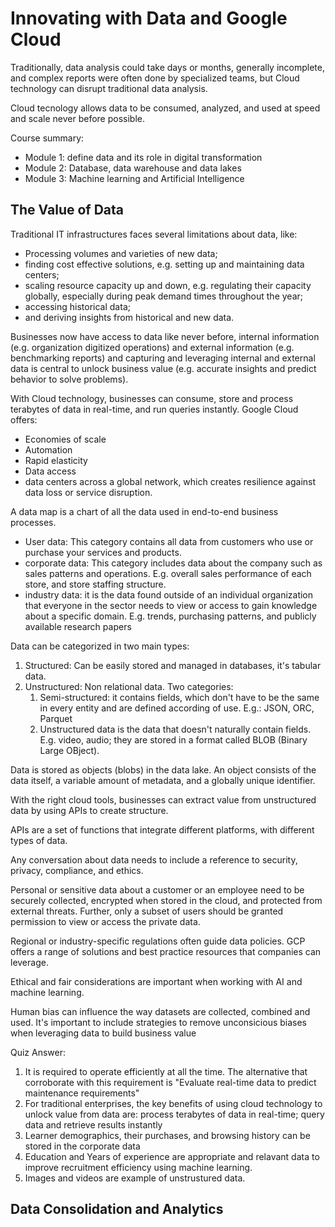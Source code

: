 # Innovating with Data and Google Cloud
Traditionally, data analysis could take days or months, generally incomplete, and complex reports were often done by specialized teams, but Cloud technology can disrupt traditional data analysis.

Cloud tecnology allows data to be consumed, analyzed, and used at speed and scale never before possible.

Course summary:
- Module 1: define data and its role in digital transformation
- Module 2: Database, data warehouse and data lakes
- Module 3: Machine learning and Artificial Intelligence

## The Value of Data

Traditional IT infrastructures faces several limitations about data, like:
- Processing volumes and varieties of new data;
- finding cost effective solutions, e.g. setting up and maintaining data centers;
- scaling resource capacity up and down, e.g. regulating their capacity globally, especially during peak demand times throughout the year;
- accessing historical data;
- and deriving insights from historical and new data.

Businesses now have access to data like never before, internal information (e.g. organization digitized operations) and external information (e.g. benchmarking reports) and capturing and leveraging internal and external data is central to unlock business value (e.g. accurate insights and predict behavior to solve problems).

With Cloud technology, businesses can consume, store and process terabytes of data in real-time, and run queries instantly. Google Cloud offers:
- Economies of scale
- Automation
- Rapid elasticity
- Data access
- data centers across a global network, which creates resilience against data loss or service disruption.

A data map is a chart of all the data used in end-to-end business processes.
- User data: This category contains all data from customers who use or purchase your services and products.
- corporate data: This category includes data about the company such as sales patterns and operations. E.g. overall sales performance of each store, and store staffing structure.
- industry data: it is the data found outside of an individual organization that everyone in the sector needs to view or access to gain knowledge about a specific domain. E.g. trends, purchasing patterns, and publicly available research papers

Data can be categorized in two main types:
1. Structured: Can be easily stored and managed in databases, it's tabular data.
1. Unstructured: Non relational data. Two categories:
    1. Semi-structured: it contains fields, which don't have to be the same in every entity and are defined according of use. E.g.: JSON, ORC, Parquet
    1. Unstructured data is the data that doesn't naturally contain fields. E.g. video, audio; they are stored in a format called BLOB (Binary Large OBject).

Data is stored as objects (blobs) in the data lake. An object consists of the data itself, a variable amount of metadata, and a globally unique identifier.

With the right cloud tools, businesses can extract value from unstructured data by using APIs to create structure.

APIs are a set of functions that integrate different platforms, with different types of data.

Any conversation about data needs to include a reference to security, privacy, compliance, and ethics.

Personal or sensitive data about a customer or an employee need to be securely collected, encrypted when stored in the cloud, and protected from external threats. Further, only a subset of users should be granted permission to view or access the private data.

Regional or industry-specific regulations often guide data policies. GCP offers a range of solutions and best practice resources that companies can leverage.

Ethical and fair considerations are important when working with AI and machine learning.

Human bias can influence the way datasets are collected, combined and used. It's important to include strategies to remove unconsicious biases when leveraging data to build business value

Quiz Answer:
1. It is required to operate efficiently at all the time. The alternative that corroborate with this requirement is "Evaluate real-time data to predict maintenance requirements"
1.  For traditional enterprises, the key benefits of using cloud technology to unlock value from data are: process terabytes of data in real-time; query data and retrieve results instantly
1. Learner demographics, their purchases, and browsing history can be stored in the corporate data
1. Education and Years of experience are appropriate and relavant data to improve recruitment efficiency using machine learning.
1. Images and videos are example of unstrustured data.

## Data Consolidation and Analytics

